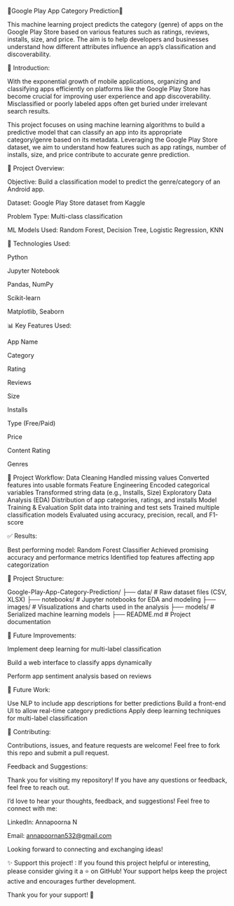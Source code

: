 📱Google Play App Category Prediction📱
        

This machine learning project predicts the category (genre) of apps on the Google Play Store based on various features such as ratings, reviews, installs, size, and price. The aim is to help developers and businesses understand how different attributes influence an app’s classification and discoverability.



🧾 Introduction:

With the exponential growth of mobile applications, organizing and classifying apps efficiently on platforms like the Google Play Store has become crucial for improving user experience and app discoverability. Misclassified or poorly labeled apps often get buried under irrelevant search results.

This project focuses on using machine learning algorithms to build a predictive model that can classify an app into its appropriate category/genre based on its metadata. Leveraging the Google Play Store dataset, we aim to understand how features such as app ratings, number of installs, size, and price contribute to accurate genre prediction.

📌 Project Overview:

Objective: Build a classification model to predict the genre/category of an Android app.

Dataset: Google Play Store dataset from Kaggle

Problem Type: Multi-class classification

ML Models Used: Random Forest, Decision Tree, Logistic Regression, KNN

🧰 Technologies Used:

Python

Jupyter Notebook

Pandas, NumPy

Scikit-learn

Matplotlib, Seaborn


📊 Key Features Used:

App Name

Category

Rating

Reviews

Size

Installs

Type (Free/Paid)

Price

Content Rating

Genres


🧪 Project Workflow:
Data Cleaning
Handled missing values
Converted features into usable formats
Feature Engineering
Encoded categorical variables
Transformed string data (e.g., Installs, Size)
Exploratory Data Analysis (EDA)
Distribution of app categories, ratings, and installs
Model Training & Evaluation
Split data into training and test sets
Trained multiple classification models
Evaluated using accuracy, precision, recall, and F1-score

✅ Results:

Best performing model: Random Forest Classifier
Achieved promising accuracy and performance metrics
Identified top features affecting app categorization

📁 Project Structure:

Google-Play-App-Category-Prediction/
├── data/         # Raw dataset files (CSV, XLSX)
├── notebooks/    # Jupyter notebooks for EDA and modeling
├── images/       # Visualizations and charts used in the analysis
├── models/       # Serialized machine learning models
├── README.md     # Project documentation


📌 Future Improvements:

Implement deep learning for multi-label classification

Build a web interface to classify apps dynamically

Perform app sentiment analysis based on reviews

🔮 Future Work:

Use NLP to include app descriptions for better predictions
Build a front-end UI to allow real-time category predictions
Apply deep learning techniques for multi-label classification

🤝 Contributing:

Contributions, issues, and feature requests are welcome!
Feel free to fork this repo and submit a pull request.

Feedback and Suggestions:

Thank you for visiting my repository! If you have any questions or feedback, feel free to reach out.

I’d love to hear your thoughts, feedback, and suggestions! Feel free to connect with me:

LinkedIn: Annapoorna N

Email: annapoornan532@gmail.com

Looking forward to connecting and exchanging ideas!

✨ Support this project! :
If you found this project helpful or interesting, please consider giving it a ⭐ on GitHub! Your support helps keep the project active and encourages further development.

Thank you for your support! 💖
